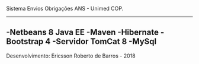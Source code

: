 Sistema Envios Obrigações ANS - Unimed COP.

-------------------------------------------------
-Netbeans 8 Java EE
-Maven
-Hibernate
-Bootstrap 4
-Servidor TomCat 8
-MySql
-------------------------------------------------

Desenvolvimento: Ericsson Roberto de Barros - 2018
